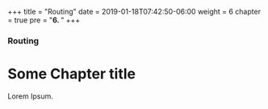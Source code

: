 +++
title = "Routing"
date = 2019-01-18T07:42:50-06:00
weight = 6
chapter = true
pre = "<b>6. </b>"
+++

### Routing

# Some Chapter title

Lorem Ipsum.
